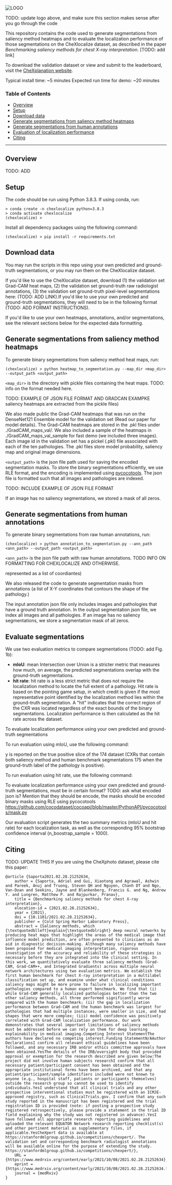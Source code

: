 ![LOGO](/img/CheXplanation.svg)

TODO: update logo above, and make sure this section makes sense after you go through the code

This repository contains the code used to generate segmentations from saliency method heatmaps and to evaluate the localization performance of those segmentations on the CheXlocalize dataset, as described in the paper _Benchmarking saliency methods for chest X-ray interpretation_. [TODO: add link]

To download the validation dataset or view and submit to the leaderboard, visit the [CheXplanation website](https://stanfordmlgroup.github.io/competitions/chexplanation/).


Typical install time: ~5 minutes
Expected run time for demo: ~20 minutes

### Table of Contents
- [Overview](#overview)
- [Setup](#setup)
- [Download data](#download)
- [Generate segmentations from saliency method heatmaps](#heatmap_to_segm)
- [Generate segmentations from human annotations](#ann_to_segm)
- [Evaluation of localization performance](#eval)
- [Citing](#citing)

---

<a name="overview"></a>
## Overview
TODO: ADD

<a name="setup"></a>
## Setup

The code should be run using Python 3.8.3. If using conda, run:
```
> conda create -n chexlocalize python=3.8.3
> conda activate chexlocalize
(chexlocalize) >
```

Install all dependency packages using the following command:
```
(chexlocalize) > pip install -r requirements.txt
```

<a name="download"></a>
## Download data

You may run the scripts in this repo using your own predicted and ground-truth segmentations, or you may run them on the CheXlocalize dataset.

If you'd like to use the CheXlocalize dataset, download (1) the validation set Grad-CAM heat maps, (2) the validation set ground-truth raw radiologist annotations, (3) the validation set ground-truth pixel-level segmentations here: (TODO: ADD LINK).If you'd like to use your own predicted and ground-truth segmentations, they will need to be in the following format (TODO: ADD FORMAT INSTRUCTIONS).

If you'd like to use your own heatmaps, annotations, and/or segmentations, see the relevant sections below for the expected data formatting.

<a name="heatmap_to_segm"></a>
## Generate segmentations from saliency method heatmaps

To generate binary segmentations from saliency method heat maps, run:

```
(chexlocalize) > python heatmap_to_segmentation.py --map_dir <map_dir> --output_path <output_path>
```

`<map_dir>` is the directory with pickle files containing the heat maps. TODO: info on the format needed here.

TODO: EXAMPLE OF JSON FILE FORMAT AND GRADCAN EXAMPKE
saliency heatmaps are extracted from the pickle files)

We also made public the Grad-CAM heatmaps that was run on the DenseNet121 Ensemble model for the validation set (Read our paper for model details). The Grad-CAM heatmaps are stored in the .pkl files under ./GradCAM_maps_val/. We also included a sample of the heatmaps in ./GradCAM_maps_val_sample for fast demo (we included three images). Each image id in the validation set has a pickel (.pkl) file associated with each of the ten pathologies. The .pkl files store model probability, saliency map and original image dimensions. 

`<output_path>` is the json file path used for saving the encoded segmentation masks. To store the binary segmentations efficiently, we use RLE format, and the encoding is implemented using [pycocotools](https://github.com/cocodataset/cocoapi/tree/master/PythonAPI/pycocotools). The json file is formatted such that all images and pathologies are indexed.

TODO: INCLUDE EXAMPLE OF JSON FILE FORMAT

If an image has no saliency segmentations, we stored a mask of all zeros.

<a name="ann_to_segm"></a>
## Generate segmentations from human annotations

To generate binary segmentations from raw human annotations, run:

```
(chexlocalize) > python annotation_to_segmentation.py --ann_path <ann_path> --output_path <output_path>
```

`<ann_path>` is the json file path with raw human annotations. TODO INFO ON FORMATTING FOR CHEXLOCALIZE AND OTHERWISE.

represented as a list of coordiantes)

We also released the code to generate segmentation masks from annotations (a list of X-Y coordinates that contours the shape of the pathology.)

The input annotation json file only includes images and pathologies that have a ground truth annotation. In the output segmentation json file, we index all images and all pathologies. If an image has no saliency segmentations, we store a segmentation mask of all zeros.

<a name="eval"></a>
## Evaluate segmentations

We use two evaluation metrics to compare segmentations (TODO: add Fig. 1b):
- **mIoU**: mean Intersection over Union is a stricter metric that measures how much, on average, the predicted segmentations overlap with the ground-truth segmentations.
- **hit rate**: hit rate is a less strict metric that does not require the localization method to locate the full extent of a pathology. Hit rate is based on the pointing game setup, in which credit is given if the most representative point identified by the localization method lies within the ground-truth segmentation. A "hit" indicates that the correct region of the CXR was located regardless of the exact bounds of the binary segmentations. Localization performance is then calculated as the hit rate across the dataset.

To evaluate localization performance using your own predicted and ground-truth segmentations

To run evaluation using mIoU, use the following command:

y is reported on the true positive slice of the
174 dataset (CXRs that contain both saliency method and human benchmark segmentations
175 when the ground-truth label of the pathology is positive).

To run evaluation using hit rate, use the following command:


To evaluate localization performance using your own predicted and ground-truth segmentations, must be in certain format? TODO: ask what encoded json is?
Mention that they should be encode, the masks should be encoded binary masks using RLE using pycocotools https://github.com/cocodataset/cocoapi/blob/master/PythonAPI/pycocotools/mask.py


Our evaluation script generates the two summary metrics (mIoU and hit rate) for each localization task, as well as the corresponding 95% bootstrap confidence interval (n_boostrap_sample = 1000). 

<a name="citing"></a>

## Citing
TODO: UPDATE THIS
If you are using the CheXphoto dataset, please cite this paper:

```
@article {Saporta2021.02.28.21252634,
	author = {Saporta, Adriel and Gui, Xiaotong and Agrawal, Ashwin and Pareek, Anuj and Truong, Steven QH and Nguyen, Chanh DT and Ngo, Van-Doan and Seekins, Jayne and Blankenberg, Francis G. and Ng, Andrew Y. and Lungren, Matthew P. and Rajpurkar, Pranav},
	title = {Benchmarking saliency methods for chest X-ray interpretation},
	elocation-id = {2021.02.28.21252634},
	year = {2021},
	doi = {10.1101/2021.02.28.21252634},
	publisher = {Cold Spring Harbor Laboratory Press},
	abstract = {Saliency methods, which {\textquotedblleft}explain{\textquotedblright} deep neural networks by producing heat maps that highlight the areas of the medical image that influence model prediction, are often presented to clinicians as an aid in diagnostic decision-making. Although many saliency methods have been proposed for medical imaging interpretation, rigorous investigation of the accuracy and reliability of these strategies is necessary before they are integrated into the clinical setting. In this work, we quantitatively evaluate three saliency methods (Grad-CAM, Grad-CAM++, and Integrated Gradients) across multiple neural network architectures using two evaluation metrics. We establish the first human benchmark for chest X-ray interpretation in a multilabel classification set up, and examine under what clinical conditions saliency maps might be more prone to failure in localizing important pathologies compared to a human expert benchmark. We find that (i) while Grad-CAM generally localized pathologies better than the two other saliency methods, all three performed significantly worse compared with the human benchmark; (ii) the gap in localization performance between Grad-CAM and the human benchmark was largest for pathologies that had multiple instances, were smaller in size, and had shapes that were more complex; (iii) model confidence was positively correlated with Grad-CAM localization performance. Our work demonstrates that several important limitations of saliency methods must be addressed before we can rely on them for deep learning explainability in medical imaging.Competing Interest StatementThe authors have declared no competing interest.Funding StatementN/AAuthor DeclarationsI confirm all relevant ethical guidelines have been followed, and any necessary IRB and/or ethics committee approvals have been obtained.YesThe details of the IRB/oversight body that provided approval or exemption for the research described are given below:The project did not involve human subjects researchI confirm that all necessary patient/participant consent has been obtained and the appropriate institutional forms have been archived, and that any patient/participant/sample identifiers included were not known to anyone (e.g., hospital staff, patients or participants themselves) outside the research group so cannot be used to identify individuals.YesI understand that all clinical trials and any other prospective interventional studies must be registered with an ICMJE-approved registry, such as ClinicalTrials.gov. I confirm that any such study reported in the manuscript has been registered and the trial registration ID is provided (note: if posting a prospective study registered retrospectively, please provide a statement in the trial ID field explaining why the study was not registered in advance).YesI have followed all appropriate research reporting guidelines and uploaded the relevant EQUATOR Network research reporting checklist(s) and other pertinent material as supplementary files, if applicable.YesCheXpert data is available at https://stanfordmlgroup.github.io/competitions/chexpert/. The validation set and corresponding benchmark radiologist annotations will be available online for the purpose of extending the study. https://stanfordmlgroup.github.io/competitions/chexpert/},
	URL = {https://www.medrxiv.org/content/early/2021/10/08/2021.02.28.21252634},
	eprint = {https://www.medrxiv.org/content/early/2021/10/08/2021.02.28.21252634.full.pdf},
	journal = {medRxiv}
}

```
